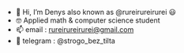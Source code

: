 - 👋 Hi, I’m Denys also known as @rureirureirurei 😃
- 🤓 Applied math & computer science student
- 📫 email : rureirureirurei@gmail.com
- 💬 telegram : @strogo_bez_tilta

<!---
rureirureirurei/rureirureirurei is a ✨ special ✨ repository because its `README.md` (this file) appears on your GitHub profile.
You can click the Preview link to take a look at your changes.
--->
